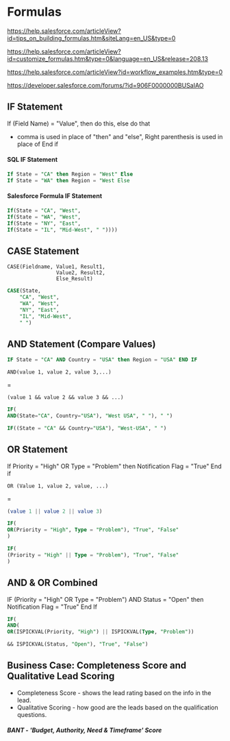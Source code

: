 # Formulas

https://help.salesforce.com/articleView?id=tips_on_building_formulas.htm&siteLang=en_US&type=0

https://help.salesforce.com/articleView?id=customize_formulas.htm&type=0&language=en_US&release=208.13

https://help.salesforce.com/articleView?id=workflow_examples.htm&type=0

https://developer.salesforce.com/forums/?id=906F0000000BUSaIAO

## IF Statement

If (Field Name) = "Value", then do this, else do that
- comma is used in place of "then" and "else",
Right parenthesis is used in place of End if

#### SQL IF Statement
```SQL
If State = "CA" then Region = "West" Else
If State = "WA" then Region = "West Else
```

#### Salesforce Formula IF Statement

```SQL
If(State = "CA", "West",
If(State = "WA", "West",
If(State = "NY", "East",
If(State = "IL", "Mid-West", " "))))
```

## CASE Statement
```
CASE(Fieldname, Value1, Result1,
                Value2, Result2,
                Else_Result)
```

```SQL
CASE(State, 
    "CA", "West",
    "WA", "West",
    "NY", "East",
    "IL", "Mid-West",
    " ")
```

## AND Statement (Compare Values)

```sql
IF State = "CA" AND Country = "USA" then Region = "USA" END IF
```

```
AND(value 1, value 2, value 3,...)
```
=
```
(value 1 && value 2 && value 3 && ...)
```

```sql
IF(
AND(State="CA", Country="USA"), "West USA", " "), " ")
```
```sql
IF((State = "CA" && Country="USA"), "West-USA", " ")
```

## OR Statement
If Priority = "High" OR Type = "Problem" then
Notification Flag = "True" End if
```
OR (Value 1, value 2, value, ...)
```
=
```sql
(value 1 || value 2 || value 3)
```
```sql
IF(
OR(Priority = "High", Type = "Problem"), "True", "False"
)
```
```sql
IF(
(Priority = "High" || Type = "Problem"), "True", "False"
)
```

## AND & OR Combined
IF (Priority = "High" OR Type = "Problem") AND Status = "Open" then Notification Flag = "True" End If

```sql
IF(
AND(
OR(ISPICKVAL(Priority, "High") || ISPICKVAL(Type, "Problem"))

&& ISPICKVAL(Status, "Open"), "True", "False")
```
## Business Case: Completeness Score and Qualitative Lead Scoring

* Completeness Score - shows the lead rating based on the info in the lead.
* Qualitative Scoring - how good are the leads based on the qualification questions.

##### BANT - 'Budget, Authority, Need & Timeframe' Score
